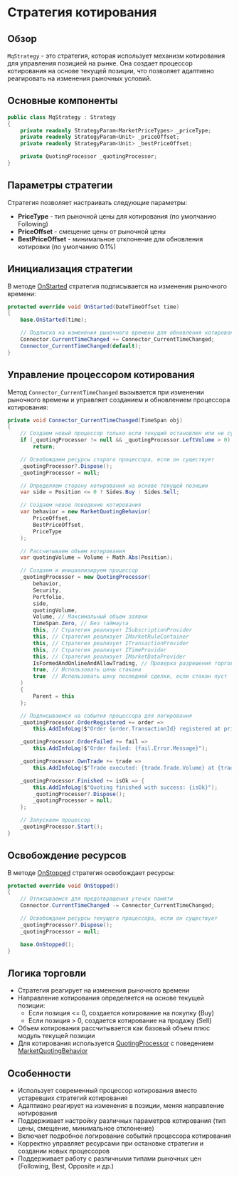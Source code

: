 # Стратегия котирования

## Обзор

`MqStrategy` - это стратегия, которая использует механизм котирования для управления позицией на рынке. Она создает процессор котирования на основе текущей позиции, что позволяет адаптивно реагировать на изменения рыночных условий.

## Основные компоненты

```cs
public class MqStrategy : Strategy
{
    private readonly StrategyParam<MarketPriceTypes> _priceType;
    private readonly StrategyParam<Unit> _priceOffset;
    private readonly StrategyParam<Unit> _bestPriceOffset;

    private QuotingProcessor _quotingProcessor;
}
```

## Параметры стратегии

Стратегия позволяет настраивать следующие параметры:

- **PriceType** - тип рыночной цены для котирования (по умолчанию Following)
- **PriceOffset** - смещение цены от рыночной цены
- **BestPriceOffset** - минимальное отклонение для обновления котировки (по умолчанию 0.1%)

## Инициализация стратегии

В методе [OnStarted](xref:StockSharp.Algo.Strategies.Strategy.OnStarted(System.DateTimeOffset)) стратегия подписывается на изменения рыночного времени:

```cs
protected override void OnStarted(DateTimeOffset time)
{
    base.OnStarted(time);

    // Подписка на изменения рыночного времени для обновления котировок
    Connector.CurrentTimeChanged += Connector_CurrentTimeChanged;
    Connector_CurrentTimeChanged(default);
}
```

## Управление процессором котирования

Метод `Connector_CurrentTimeChanged` вызывается при изменении рыночного времени и управляет созданием и обновлением процессора котирования:

```cs
private void Connector_CurrentTimeChanged(TimeSpan obj)
{
    // Создаем новый процессор только если текущий остановлен или не существует
    if (_quotingProcessor != null && _quotingProcessor.LeftVolume > 0)
        return;

    // Освобождаем ресурсы старого процессора, если он существует
    _quotingProcessor?.Dispose();
    _quotingProcessor = null;

    // Определяем сторону котирования на основе текущей позиции
    var side = Position <= 0 ? Sides.Buy : Sides.Sell;

    // Создаем новое поведение котирования
    var behavior = new MarketQuotingBehavior(
        PriceOffset,
        BestPriceOffset,
        PriceType
    );

    // Рассчитываем объем котирования
    var quotingVolume = Volume + Math.Abs(Position);

    // Создаем и инициализируем процессор
    _quotingProcessor = new QuotingProcessor(
        behavior,
        Security,
        Portfolio,
        side,
        quotingVolume,
        Volume, // Максимальный объем заявки
        TimeSpan.Zero, // Без таймаута
        this, // Стратегия реализует ISubscriptionProvider
        this, // Стратегия реализует IMarketRuleContainer
        this, // Стратегия реализует ITransactionProvider
        this, // Стратегия реализует ITimeProvider
        this, // Стратегия реализует IMarketDataProvider
        IsFormedAndOnlineAndAllowTrading, // Проверка разрешения торговли
        true, // Использовать цены стакана
        true  // Использовать цену последней сделки, если стакан пуст
    )
    {
        Parent = this
    };

    // Подписываемся на события процессора для логирования
    _quotingProcessor.OrderRegistered += order =>
        this.AddInfoLog($"Order {order.TransactionId} registered at price {order.Price}");

    _quotingProcessor.OrderFailed += fail =>
        this.AddInfoLog($"Order failed: {fail.Error.Message}");

    _quotingProcessor.OwnTrade += trade =>
        this.AddInfoLog($"Trade executed: {trade.Trade.Volume} at {trade.Trade.Price}");

    _quotingProcessor.Finished += isOk => {
        this.AddInfoLog($"Quoting finished with success: {isOk}");
        _quotingProcessor?.Dispose();
        _quotingProcessor = null;
    };

    // Запускаем процессор
    _quotingProcessor.Start();
}
```

## Освобождение ресурсов

В методе [OnStopped](xref:StockSharp.Algo.Strategies.Strategy.OnStopped()) стратегия освобождает ресурсы:

```cs
protected override void OnStopped()
{
    // Отписываемся для предотвращения утечек памяти
    Connector.CurrentTimeChanged -= Connector_CurrentTimeChanged;

    // Освобождаем ресурсы текущего процессора, если он существует
    _quotingProcessor?.Dispose();
    _quotingProcessor = null;

    base.OnStopped();
}
```

## Логика торговли

- Стратегия реагирует на изменения рыночного времени
- Направление котирования определяется на основе текущей позиции:
  - Если позиция <= 0, создается котирование на покупку (Buy)
  - Если позиция > 0, создается котирование на продажу (Sell)
- Объем котирования рассчитывается как базовый объем плюс модуль текущей позиции
- Для котирования используется [QuotingProcessor](xref:StockSharp.Algo.Strategies.Quoting.QuotingProcessor) с поведением [MarketQuotingBehavior](xref:StockSharp.Algo.Strategies.Quoting.MarketQuotingBehavior)

## Особенности

- Использует современный процессор котирования вместо устаревших стратегий котирования
- Адаптивно реагирует на изменения в позиции, меняя направление котирования
- Поддерживает настройку различных параметров котирования (тип цены, смещение, минимальное отклонение)
- Включает подробное логирование событий процессора котирования
- Корректно управляет ресурсами при остановке стратегии и создании новых процессоров
- Поддерживает работу с различными типами рыночных цен (Following, Best, Opposite и др.)